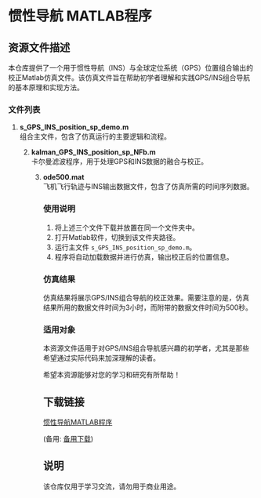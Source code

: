 # 惯性导航 MATLAB程序

## 资源文件描述

本仓库提供了一个用于惯性导航（INS）与全球定位系统（GPS）位置组合输出的校正Matlab仿真文件。该仿真文件旨在帮助初学者理解和实践GPS/INS组合导航的基本原理和实现方法。

### 文件列表

1. **s_GPS_INS_position_sp_demo.m**  
   组合主文件，包含了仿真运行的主要逻辑和流程。

   2. **kalman_GPS_INS_position_sp_NFb.m**  
      卡尔曼滤波程序，用于处理GPS和INS数据的融合与校正。

      3. **ode500.mat**  
         飞机飞行轨迹与INS输出数据文件，包含了仿真所需的时间序列数据。

         ### 使用说明

         1. 将上述三个文件下载并放置在同一个文件夹中。
         2. 打开Matlab软件，切换到该文件夹路径。
         3. 运行主文件 `s_GPS_INS_position_sp_demo.m`。
         4. 程序将自动加载数据并进行仿真，输出校正后的位置信息。

         ### 仿真结果

         仿真结果将展示GPS/INS组合导航的校正效果。需要注意的是，仿真结果所用的数据文件时间为3小时，而附带的数据文件时间为500秒。

         ### 适用对象

         本资源文件适用于对GPS/INS组合导航感兴趣的初学者，尤其是那些希望通过实际代码来加深理解的读者。

         希望本资源能够对您的学习和研究有所帮助！

         ## 下载链接
         [惯性导航MATLAB程序](https://pan.quark.cn/s/2ff06b8aa951) 

         (备用: [备用下载](https://pan.baidu.com/s/1-rBYaz9zpL7ktCMTVft7Bw?pwd=1234))

         ## 说明

         该仓库仅用于学习交流，请勿用于商业用途。
